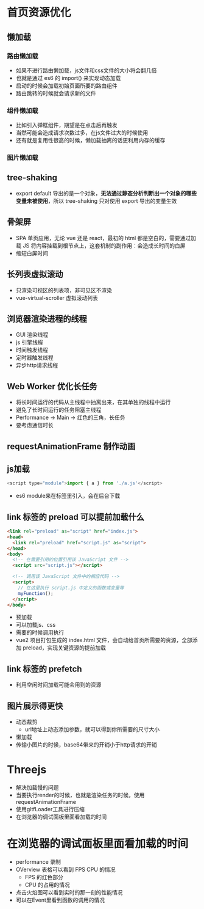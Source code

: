 # 首页资源优化
## 懒加载
### 路由懒加载
- 如果不进行路由懒加载，js文件和css文件的大小将会翻几倍
- 也就是通过 es6 的 import() 来实现动态加载
- 启动的时候会加载初始页面所要的路由组件
- 路由跳转的时候就会请求新的文件
### 组件懒加载
- 比如引入弹框组件，期望是在点击后再触发
- 当然可能会造成请求次数过多，在js文件过大的时候使用
- 还有就是复用性很高的时候，懒加载抽离的话更利用内存的缓存
### 图片懒加载

## tree-shaking
- export default 导出的是一个对象，**无法通过静态分析判断出一个对象的哪些变量未被使用**，所以 tree-shaking 只对使用 export 导出的变量生效

## 骨架屏
- SPA 单页应用，无论 vue 还是 react，最初的 html 都是空白的，需要通过加载 JS 将内容挂载到根节点上，这套机制的副作用：会造成长时间的白屏
- 缩短白屏时间

## 长列表虚拟滚动
- 只渲染可视区的列表项，非可见区不渲染
- vue-virtual-scroller 虚拟滚动列表

## 浏览器渲染进程的线程
- GUI 渲染线程
- js 引擎线程
- 时间触发线程
- 定时器触发线程
- 异步http请求线程

## Web Worker 优化长任务
- 将长时间运行的代码从主线程中抽离出来，在其单独的线程中运行
- 避免了长时间运行的任务阻塞主线程
- Performance -> Main -> 红色的三角，长任务
- 要考虑通信时长

## requestAnimationFrame 制作动画

## js加载
```js
<script type="module">import { a } from './a.js'</script>
```
- es6 module来在标签里引入，会在后台下载

## link 标签的 preload 可以提前加载什么
```html
<link rel="preload" as="script" href="index.js">
<head>
  <link rel="preload" href="script.js" as="script">
</head>
<body>
  <!-- 在需要引用的位置引用该 JavaScript 文件 -->
  <script src="script.js"></script>

  <!-- 调用该 JavaScript 文件中的相应代码 -->
  <script>
    // 在这里执行 script.js 中定义的函数或变量等
    myFunction();
  </script>
</body>

```
- 预加载
- 可以加载js、css
- 需要的时候调用执行
- vue2 项目打包生成的 index.html 文件，会自动给首页所需要的资源，全部添加 preload，实现关键资源的提前加载

## link 标签的 prefetch
- 利用空闲时间加载可能会用到的资源

## 图片展示得更快
- 动态裁剪
  - url地址上动态添加参数，就可以得到你所需要的尺寸大小
- 懒加载
- 传输小图片的时候，base64带来的开销小于http请求的开销


# Threejs
- 解决加载慢的问题
- 当要执行render的时候，也就是渲染任务的时候，使用requestAnimationFrame
- 使用gltfLoader工具进行压缩
- 在浏览器的调试面板里面看加载的时间

# 在浏览器的调试面板里面看加载的时间
- performance 录制
- OVerview 表格可以看到 FPS CPU 的情况
  - FPS 的红色部分
  - CPU 的占用的情况
- 点击火焰图可以看到实时的那一刻的性能情况
- 可以在Event里看到函数的调用的情况





